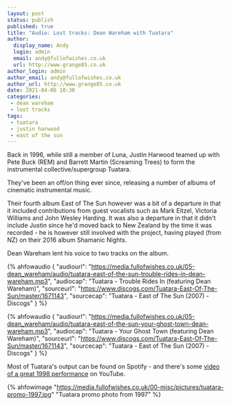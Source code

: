 ```yaml
---
layout: post
status: publish
published: true
title: "Audio: Lost tracks: Dean Wareham with Tuatara"
author:
  display_name: Andy
  login: admin
  email: andy@fullofwishes.co.uk
  url: http://www.grange85.co.uk
author_login: admin
author_email: andy@fullofwishes.co.uk
author_url: http://www.grange85.co.uk
date: 2021-04-06 10:30
categories:
 - dean wareham
 - lost tracks
tags:
 - tuatara
 - justin harwood
 - east of the sun
---
```

Back in 1996, while still a member of Luna, Justin Harwood teamed up with Pete Buck (REM) and Barrett Martin (Screaming Trees) to form the instrumental collective/supergroup Tuatara. 

They've been an off/on thing ever since, releasing a number of albums of cinematic instrumental music. 

Their fourth album East of The Sun however was a bit of a departure in that it included contributions from guest vocalists such as Mark Eitzel, Victoria Williams and John Wesley Harding. It was also a departure in that it didn't include Justin since he'd moved back to New Zealand by the time it was recorded - he is however still involved with the project, having played (from NZ) on their 2016 album Shamanic Nights.
 
Dean Wareham lent his voice to two tracks on the album.

{% ahfowaudio {
"audiourl": "https://media.fullofwishes.co.uk/05-dean_wareham/audio/tuatara-east-of-the-sun-trouble-rides-in-dean-wareham.mp3",
"audiocap": "Tuatara - Trouble Rides In (featuring Dean Wareham)",
"sourceurl": "https://www.discogs.com/Tuatara-East-Of-The-Sun/master/1671143",
"sourcecap": "Tuatara - East of The Sun (2007) - Discogs"
} %}

{% ahfowaudio {
"audiourl": "https://media.fullofwishes.co.uk/05-dean_wareham/audio/tuatara-east-of-the-sun-your-ghost-town-dean-wareham.mp3",
"audiocap": "Tuatara - Your Ghost Town (featuring Dean Wareham)",
"sourceurl": "https://www.discogs.com/Tuatara-East-Of-The-Sun/master/1671143",
"sourcecap": "Tuatara - East of The Sun (2007) - Discogs"
} %}

Most of Tuatara's output can be found on Spotify - and there's some [video of a great 1998 performance](https://www.youtube.com/watch?v=Dfjv7nFjpCE&list=PLA712FE38F80585B0) on YouTube.

{% ahfowimage "https://media.fullofwishes.co.uk/00-misc/pictures/tuatara-promo-1997.jpg" "Tuatara promo photo from 1997" %}

